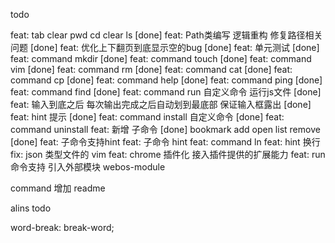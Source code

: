 <!--
 * @Author: chenzhongsheng
 * @Date: 2022-11-05 12:19:34
 * @Description: Coding something
 * @LastEditors: Please set LastEditors
 * @LastEditTime: 2023-01-22 23:15:45
-->

todo

feat: tab clear pwd cd clear ls [done]
feat: Path类编写 逻辑重构 修复路径相关问题 [done]
feat: 优化上下翻页到底显示空的bug [done]
feat: 单元测试 [done]
feat: command mkdir [done]
feat: command touch [done]
feat: command vim [done] 
feat: command rm [done]
feat: command cat [done] 
feat: command cp [done]
feat: command help [done]
feat: command ping [done]
feat: command find [done]
feat: command run 自定义命令 运行js文件 [done]
feat: 输入到底之后 每次输出完成之后自动划到最底部 保证输入框露出 [done]
feat: hint 提示 [done]
feat: command install 自定义命令 [done]
feat: command uninstall
feat: 新增 子命令 [done]
bookmark add open list remove [done]
feat: 子命令支持hint
feat: 子命令 hint
feat: command ln
feat: hint 换行
fix: json 类型文件的 vim
feat: chrome 插件化 接入插件提供的扩展能力
feat: run 命令支持 引入外部模块 webos-module


command 增加 readme

alins todo 

word-break: break-word;